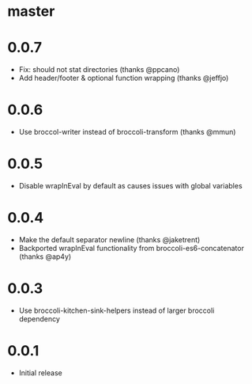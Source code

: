# master

# 0.0.7

* Fix: should not stat directories (thanks @ppcano)
* Add header/footer & optional function wrapping (thanks @jeffjo)

# 0.0.6

* Use broccol-writer instead of broccoli-transform (thanks @mmun)

# 0.0.5

* Disable wrapInEval by default as causes issues with global variables

# 0.0.4

* Make the default separator newline (thanks @jaketrent)
* Backported wrapInEval functionality from broccoli-es6-concatenator (thanks @ap4y)

# 0.0.3

* Use broccoli-kitchen-sink-helpers instead of larger broccoli dependency

# 0.0.1

* Initial release
